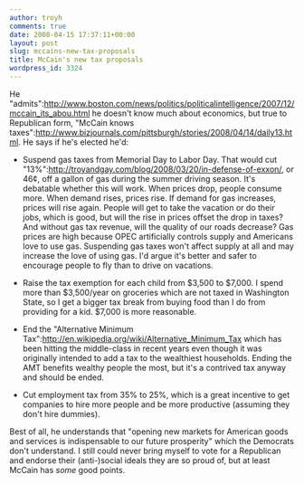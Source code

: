 ```yaml
---
author: troyh
comments: true
date: 2008-04-15 17:37:11+00:00
layout: post
slug: mccains-new-tax-proposals
title: McCain's new tax proposals
wordpress_id: 3324
---
```


He "admits":http://www.boston.com/news/politics/politicalintelligence/2007/12/mccain_its_abou.html he doesn't know much about economics, but true to Republican form, "McCain knows taxes":http://www.bizjournals.com/pittsburgh/stories/2008/04/14/daily13.html. He says if he's elected he'd:


<!-- more -->

* Suspend gas taxes from Memorial Day to Labor Day. That would cut "13%":http://troyandgay.com/blog/2008/03/20/in-defense-of-exxon/, or 46¢, off a gallon of gas during the summer driving season. It's debatable whether this will work. When prices drop, people consume more. When demand rises, prices rise. If demand for gas increases, prices will rise again. People will get to take the vacation or do their jobs, which is good, but will the rise in prices offset the drop in taxes? And without gas tax revenue, will the quality of our roads decrease? Gas prices are high because OPEC artificially controls supply and Americans love to use gas. Suspending gas taxes won't affect supply at all and may increase the love of using gas. I'd argue it's better and safer to encourage people to fly than to drive on vacations.

* Raise the tax exemption for each child from $3,500 to $7,000. I spend more than $3,500/year on groceries which are not taxed in Washington State, so I get a bigger tax break from buying food than I do from providing for a kid. $7,000 is more reasonable.

* End the "Alternative Minimum Tax":http://en.wikipedia.org/wiki/Alternative_Minimum_Tax which has been hitting the middle-class in recent years even though it was originally intended to add a tax to the wealthiest households. Ending the AMT benefits wealthy people the most, but it's a contrived tax anyway and should be ended.

* Cut employment tax from 35% to 25%, which is a great incentive to get companies to hire more people and be more productive (assuming they don't hire dummies).

Best of all, he understands that "opening new markets for American goods and services is indispensable to our future prosperity" which the Democrats don't understand. I still could never bring myself to vote for a Republican and endorse their (anti-)social ideals they are so proud of, but at least McCain has _some_ good points.
